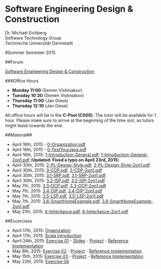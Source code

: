 Software Engineering Design & Construction
===
Dr. Michael Eichberg  
Software Technology Group  
Technische Universität Darmstadt

#Summer Semester 2015

##Forum

[Software Engineering Design & Construction](https://www.fachschaft.informatik.tu-darmstadt.de/forum//viewforum.php?f=234)

###Office Hours
* **Monday 11:00** (Semen Vishniakov)
* **Tuesday 10:30** (Semen Vishniakov)
* **Thursday 11:00** (Jan Giese)
* **Thursday 12:10** (Jan Giese)

All office hours will be in the **C-Pool (C005)**. The tutor will be available for 1 hour.
Please make sure to arrive at the beginning of the time slot, as tutors might leave towards the end.

##Material##

 * April 16th, 2015 - [0-Organization.pdf](0-Organization.pdf)  
 * April 16th, 2015 - [0-TestYourJava.pdf](0-TestYourJava.pdf)  
 * April 16th, 2015: [1-Introduction-General.pdf](1-Introduction-General.pdf), [1-Introduction-General-2on1.pdf](1-Introduction-General-2on1.pdf) (**Updated: Fixed a typo on April 23rd, 2015**)   
 * April 30th, 2015: [2-PL-Design-Style.pdf](2-PL-Design-Style.pdf), [2-PL-Design-Style-2on1.pdf](2-PL-Design-Style-2on1.pdf)
 * April 30th, 2015: [3-CDP.pdf](3-CDP.pdf), [3-CDP-2on1.pdf](3-CDP-2on1.pdf)  
 * April 30th, 2015: [3.1-SRP.pdf](3.1-SRP.pdf), [3.1-SRP-2on1.pdf](3.1-SRP-2on1.pdf)  
 * April 30th, 2015: [3.2-ISP.pdf](3.2-ISP.pdf), [3.2-ISP-2on1.pdf](3.2-ISP-2on1.pdf)  
 * May 7th, 2015: [3.3-OCP.pdf](3.3-OCP.pdf), [3.3-OCP-2on1.pdf](3.3-OCP-2on1.pdf)  
 * May 7th, 2015: [3.4-DIP.pdf](3.4-DIP.pdf), [3.4-DIP-2on1.pdf](3.4-DIP-2on1.pdf)  
 * May 7th, 2015: [3.5-LSP.pdf](3.5-LSP.pdf), [3.5-LSP-2on1.pdf](3.5-LSP-2on1.pdf) 
 * May 7th, 2015: [3.6-SmartHomeExample.pdf](3.6-SmartHomeExample.pdf), [3.6-SmartHomeExample-2on1.pdf](3.6-SmartHomeExample-2on1.pdf) 
 * May 21th, 2015: [4-Inheritance.pdf](4-Inheritance.pdf), [4-Inheritance-2on1.pdf](4-Inheritance-2on1.pdf) 

##Excercises


 * April 17th, 2015: [Organization](Exercises/ex00/orga.pdf)  
 * April 17th, 2015: [Scala Introduction](Exercises/ex00/scala.pdf)  
 * April 24th, 2015: [Exercise 01](Exercises/ex01/ex01.pdf) - [Slides](Exercises/ex01/ex01slides.pdf) - [Project](Exercises/ex01/ex01.zip) - [Reference Implementation](Exercises/ex01/ex01_solution.zip)  
 * May 8th, 2015: [Exercise 02](Exercises/ex02/ex02.pdf) - [Project](Exercises/ex02/ex02.zip) - [Reference Implementation](Exercises/ex02/ex02_solution.zip)
 * May 15th, 2015: [Exercise 03](Exercises/ex03/ex03.pdf) - [Project](Exercises/ex03/ex03.zip) - [Reference Implementation](Exercises/ex03/ex03_solution.zip)  
 * May 22th, 2015: [Exercise 04](Exercises/ex04/ex04.pdf)